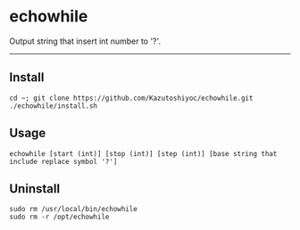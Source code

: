 # echowhile

Output string that insert int number to '?'.

---

## Install
```
cd ~; git clone https://github.com/Kazutoshiyoc/echowhile.git
./echowhile/install.sh
```

## Usage
```
echowhile [start (int)] [stop (int)] [step (int)] [base string that include replace symbol '?']
```

## Uninstall
```
sudo rm /usr/local/bin/echowhile
sudo rm -r /opt/echowhile
```
